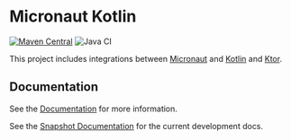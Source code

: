 # Micronaut Kotlin

[![Maven Central](https://img.shields.io/maven-central/v/io.micronaut.kotlin/micronaut-kotlin-runtime.svg?label=Maven%20Central)](https://search.maven.org/search?q=g:%22io.micronaut.kotlin%22%20AND%20a:%22micronaut-kotlin-runtime%22)
![Java CI](https://github.com/micronaut-projects/micronaut-kotlin/workflows/Java%20CI/badge.svg?branch=master)

This project includes integrations between [Micronaut](http://micronaut.io) and [Kotlin](https://kotlinlang.org/) and [Ktor](https://ktor.io/).

## Documentation

See the [Documentation](https://micronaut-projects.github.io/micronaut-kotlin/1.0.x/guide) for more information.

See the [Snapshot Documentation](https://micronaut-projects.github.io/micronaut-kotlin/snapshot/guide) for the current development docs.
